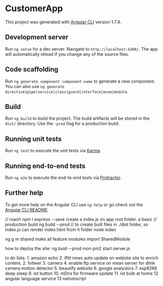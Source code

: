# CustomerApp

This project was generated with [Angular CLI](https://github.com/angular/angular-cli) version 1.7.4.

## Development server

Run `ng serve` for a dev server. Navigate to `http://localhost:4200/`. The app will automatically reload if you change any of the source files.

## Code scaffolding

Run `ng generate component component-name` to generate a new component. You can also use `ng generate directive|pipe|service|class|guard|interface|enum|module`.

## Build

Run `ng build` to build the project. The build artifacts will be stored in the `dist/` directory. Use the `-prod` flag for a production build.

## Running unit tests

Run `ng test` to execute the unit tests via [Karma](https://karma-runner.github.io).

## Running end-to-end tests

Run `ng e2e` to execute the end-to-end tests via [Protractor](http://www.protractortest.org/).

## Further help

To get more help on the Angular CLI use `ng help` or go check out the [Angular CLI README](https://github.com/angular/angular-cli/blob/master/README.md).

// roach
npm i express --save
create a index.js on app root folder. a basic 
// production build
ng build --prod   // to create built files in ./dist folder, so index.js can render index.html from it folder
node index

ng g m shared
make all feature modules import SharedModule

how to deploy the site:
    ng buid --prod
    mon
    pm2 start server.js


to do lists:
    1. amazon echo
    2. ifttt news auto update on webiste site to enrich content.
    2. follwer
    3. camera
    4. enable ftp service on mean server for dlink camera motion detector
    5. beautify website
    6. google analystics
    7. esp8266 deep sleep
    9. iot button
    10. mDns for firmware update
    11. iot bulb at home 
    12  angular language service
    13 nativescript
